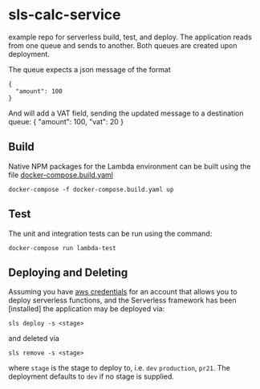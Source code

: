 # sls-calc-service
example repo for serverless build, test, and deploy.
The application reads from one queue and sends to another.
Both queues are created upon deployment.

The queue expects a json message of the format
```
{
  "amount": 100
}
```
And will add a VAT field, sending the updated message to a destination queue:
{
  "amount": 100,
  "vat": 20
}

## Build
Native NPM packages for the Lambda environment can be built using the file [docker-compose.build.yaml](docker-compose.build.yaml)
```
docker-compose -f docker-compose.build.yaml up
```
## Test
The unit and integration tests can be run using the command:

```
docker-compose run lambda-test
```

## Deploying and Deleting

Assuming you have [aws credentials](https://serverless.com/framework/docs/providers/aws/guide/credentials/) for an account that allows you to deploy serverless functions, and the Serverless framework has been [installed] the application may be deployed via:

```
sls deploy -s <stage>
```
and deleted via
```
sls remove -s <stage>
```

where `stage` is the stage to deploy to, i.e. `dev` `production`, `pr21`. The deployment defaults to `dev` if no stage is supplied.

